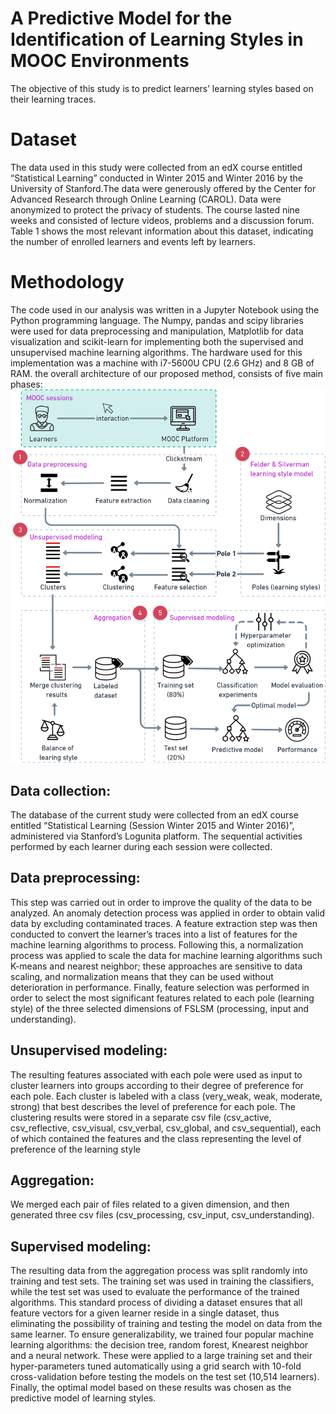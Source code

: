 # A Predictive Model for the Identification of Learning Styles in MOOC Environments
The objective of this study is to predict learners’ learning styles based on their learning traces. 
# Dataset
The data used in this study were collected from an edX course entitled “Statistical Learning” conducted in Winter
2015 and Winter 2016 by the University of Stanford.The data were generously offered by the Center for Advanced
Research through Online Learning (CAROL). Data were anonymized to protect the privacy of students.
The course lasted nine weeks and consisted of lecture videos, problems and a discussion forum. Table
1 shows the most relevant information about this dataset, indicating the number of enrolled learners and
events left by learners.

# Methodology
The code used in our analysis was written in a Jupyter Notebook using the Python programming language. The
Numpy, pandas and scipy libraries were used for data preprocessing and manipulation, Matplotlib for data visualization
and scikit-learn for implementing both the supervised and unsupervised machine learning algorithms. 
The hardware used for this implementation was a machine with i7-5600U CPU (2.6 GHz) and 8 GB of RAM.
the overall architecture of our proposed method, consists of five main phases:
![](methodology.png)

## Data collection:
The database of the current study were collected from an edX course entitled “Statistical Learning (Session Winter 2015 and Winter 2016)”, administered via Stanford’s Logunita platform. The sequential activities performed by each learner during each session were collected.
## Data preprocessing:
This step was carried out in order to improve the quality of the data to be analyzed. An anomaly detection process was applied in order to
obtain valid data by excluding contaminated traces. A feature extraction step was then conducted to convert
the learner’s traces into a list of features for the machine learning algorithms to process. Following this, a normalization process was applied to scale the data for
machine learning algorithms such K-means and nearest neighbor; these approaches are sensitive to data scaling, and normalization means that they can be used without deterioration in performance. Finally, feature selection was performed in order to select the most significant features related to each pole (learning style) of
the three selected dimensions of FSLSM (processing, input and understanding).
## Unsupervised modeling: 
The resulting features associated with each pole were used as input to cluster learners into groups according to their degree of preference for each pole. Each cluster is labeled with a class (very_weak, weak, moderate, strong) that best describes the level of preference for each pole. The clustering results were stored in a separate csv file (csv_active, csv_reflective, csv_visual, csv_verbal, csv_global, and csv_sequential), each of which contained the features and the class representing the level of preference of the 
learning style
## Aggregation: 
We merged each pair of files related to a given dimension, and then generated three csv files (csv_processing, csv_input, csv_understanding).
## Supervised modeling: 
The resulting data from the aggregation process was split randomly into training and test sets. The training set was used in training
the classifiers, while the test set was used to evaluate the performance of the trained algorithms. This standard process of dividing a dataset ensures that all feature vectors for a given learner reside in a single dataset, thus eliminating the possibility of training and testing the model on data from the same learner. To ensure
generalizability, we trained four popular machine learning algorithms: the decision tree, random forest, Knearest neighbor and a neural network. These were applied to a large training set and their hyper-parameters tuned automatically using a grid search with 10-fold cross-validation before testing the models on the test
set (10,514 learners). Finally, the optimal model based on these results was chosen as the predictive model of learning styles.
